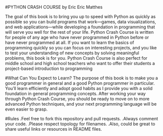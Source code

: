 #PYTHON CRASH COURSE by Eric Eric Matthes


The goal of this book is to bring you up to speed with Python as quickly as
possible so you can build programs that work—games, data visualizations,
and web applications—while developing a foundation in programming that
will serve you well for the rest of your life. Python Crash Course is written for
people of any age who have never programmed in Python before or have
never programmed at all. If you want to learn the basics of programming
quickly so you can focus on interesting projects, and you like to test your
understanding of new concepts by solving meaningful problems, this book
is for you. Python Crash Course is also perfect for middle school and high
school teachers who want to offer their students a project-based introduction to programming

#What Can You Expect to Learn?
The purpose of this book is to make you a good programmer in general
and a good Python programmer in particular. You’ll learn efficiently and
adopt good habits as I provide you with a solid foundation in general programming concepts. After working your way through Python Crash Course,
you should be ready to move on to more advanced Python techniques, and
your next programming language will be even easier to grasp.

#Rules
.Feel free to fork this repository and pull requests.
.Always comment your code.
.Please respect topology for filenames.
.Also, could be great to share useful links or resources in README files.

